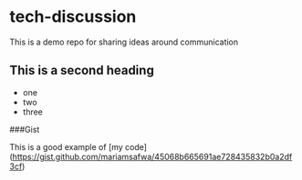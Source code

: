 # tech-discussion
This is a demo repo for sharing ideas around communication 


## This is a second heading

* one
* two
* three

###Gist

This is a good example of [my code] (https://gist.github.com/mariamsafwa/45068b665691ae728435832b0a2df3cf)
